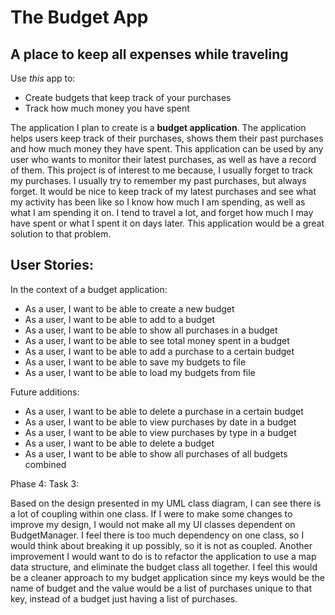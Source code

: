 # The Budget App

## A place to keep all expenses while traveling

Use *this* app to:
- Create budgets that keep track of your purchases
- Track how much money you have spent

The application I plan to create is a **budget application**. The application
helps users keep track of their purchases, shows them their past
purchases and how much money they have spent. This application can be used by any user
who wants to monitor their latest purchases, as well as have a record of them.
This project is of interest to me because, I usually forget to track my purchases. I usually 
try to remember my past purchases, but always forget. It would be nice
to keep track of my latest purchases and see what my activity has been like so I know
how much I am spending, as well as what I am spending it on. I tend to travel a lot, and forget how much 
I may have spent or what I spent it on days later. This application would be a great solution to that problem.


## User Stories: 

In the context of a budget application:
- As a user, I want to be able to create a new budget
- As a user, I want to be able to add to a budget
- As a user, I want to be able to show all purchases in a budget
- As a user, I want to be able to see total money spent in a budget
- As a user, I want to be able to add a purchase to a certain budget
- As a user, I want to be able to save my budgets to file
- As a user, I want to be able to load my budgets from file



Future additions:

- As a user, I want to be able to delete a purchase in a certain budget
- As a user, I want to be able to view purchases by date in a budget
- As a user, I want to be able to view purchases by type in a budget
- As a user, I want to be able to delete a budget
- As a user, I want to be able to show all purchases of all budgets combined

Phase 4: Task 3:

Based on the design presented in my UML class diagram, I can see there is a lot of coupling within one class. If I were
to make some changes to improve my design, I would not make all my UI classes dependent on BudgetManager. I feel there
is too much dependency on one class, so I would think about breaking it up possibly, so it is not as coupled. 
Another improvement I would want to do is to refactor the application to use a map data structure, and 
eliminate the budget class all together. I feel this would be a cleaner approach to my budget application since my keys
would be the name of budget and the value would be a list of purchases unique to that key, instead of a budget 
just having a list of purchases. 
 
 
